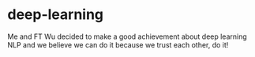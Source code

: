 # deep-learning
Me and FT Wu decided to make a good achievement about deep learning NLP and we believe we can do it because we trust each other, do it!
